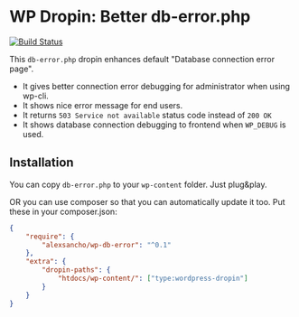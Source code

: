# WP Dropin: Better db-error.php
[![Build Status](https://travis-ci.org/alexsancho/wp-db-error.svg?branch=master)](https://travis-ci.org/alexsancho/wp-db-error)

This `db-error.php` dropin enhances default "Database connection error page".

* It gives better connection error debugging for administrator when using wp-cli.
* It shows nice error message for end users.
* It returns `503 Service not available` status code instead of `200 OK`
* It shows database connection debugging to frontend when `WP_DEBUG` is used.

## Installation
You can copy `db-error.php` to your `wp-content` folder. Just plug&play.

OR you can use composer so that you can automatically update it too. Put these in your composer.json:
```json
{
    "require": {
        "alexsancho/wp-db-error": "^0.1"
    },
    "extra": {
        "dropin-paths": {
            "htdocs/wp-content/": ["type:wordpress-dropin"]
        }
    }
}
```
